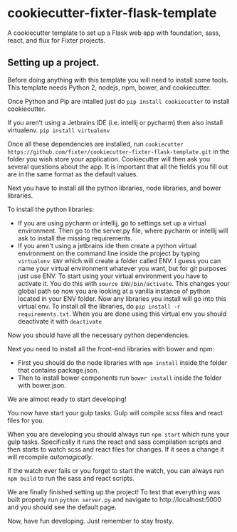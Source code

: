 # cookiecutter-fixter-flask-template

A cookiecutter template to set up a Flask web app with foundation, sass, react, and flux for Fixter projects.

## Setting up a project.

Before doing anything with this template you will need to install some tools. This template needs Python 2, nodejs,
npm, bower, and cookiecutter.

Once Python and Pip are intalled just do ```pip install cookiecutter``` to install cookiecutter.

If you aren't using a Jetbrains IDE (i.e. intellij or pycharm) then also install virtualenv. ```pip install virtualenv```

Once all these dependencies are installed, run ```cookiecutter https://github.com/fixter/cookiecutter-fixter-flask-template.git```
in the folder you wish store your application. Cookiecutter will then ask you several questions about the app. It is important
that all the fields you fill out are in the same format as the default values.

Next you have to install all the python libraries, node libraries, and bower libraries.

To install the python libraries:

- If you are using pycharm or intellij, go to settings set up a virtual environment. Then go to the server.py file, where
    pycharm or intellij will ask to install the missing requirements.
- If you aren't using a jetbrains ide then create a python virtual environment on the command line inside the project by
    typing ```virtualenv ENV``` which will create a folder called ENV. I guess you can name your virtual environment whatever you want, but
    for git purposes just use ENV.
    To start using your virtual environment you have to activate it. You do this with ```source ENV/bin/activate```.
    This changes your global path so now you are looking at a vanilla instance of python located in your ENV folder.
    Now any libraries you install will go into this virtual env. To install all the libraries, do ```pip install -r requirements.txt```.
    When you are done using this virtual env you should deactivate it with ```deactivate```
    
Now you should have all the necessary python dependencies.

Next you need to install all the front-end libraries with bower and npm:

- First you should do the node libraries with ```npm install``` inside the folder that contains package.json.
- Then to install bower components run ```bower install``` inside the folder with bower.json.
 

We are almost ready to start developing! 

You now have start your gulp tasks. Gulp will compile scss files and react files for you.

When you are developing you should always run ```npm start``` which runs your gulp tasks. Specifically it runs the react
and sass compilation scripts and then starts to watch scss and react files for changes. If it sees a change it will recompile
*automagically*.

If the watch ever fails or you forget to start the watch, you can always run ```npm build``` to run the sass and react scripts.

We are finally finished setting up the project! To test that everything was built properly run ```python server.py``` and
navigate to http://localhost:5000 and you should see the default page.

Now, have fun developing. Just remember to stay frosty.
    
